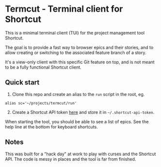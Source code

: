# Termcut - Terminal client for Shortcut

This is a minimal terminal client (TUI) for the project management
tool Shortcut.

The goal is to provide a fast way to browser epics and their stories,
and to allow creating or switching to the associated feature branch of
a story.

It's a view-only client with this specific Git feature on top, and is
not meant to be a fully functional Shortcut client.

## Quick start

1) Clone this repo and create an alias to the `run` script in the root, eg.

```
alias sc='~/projects/termcut/run'
```

2) Create a Shortcut API token
[here](https://app.shortcut.com/gomore/settings/account/api-tokens)
and store it in `~/.shortcut-api-token`.

When starting the tool, you should be able to see a list of epics. See
the help line at the bottom for keyboard shortcuts.

## Notes

This was built for a "hack day" at work to play with curses and the
Shortcut API. The code is messy in places and the tool is far from
finished.
